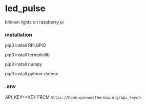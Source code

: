 # led_pulse
blinken lights on raspberry pi

### installation

pip3 install RPi.GPIO

pip3 install termplotlib

pip3 install numpy

pip3 install python-dotenv

### .env
API_KEY=<KEY FROM `https://home.openweathermap.org/api_keys`>

